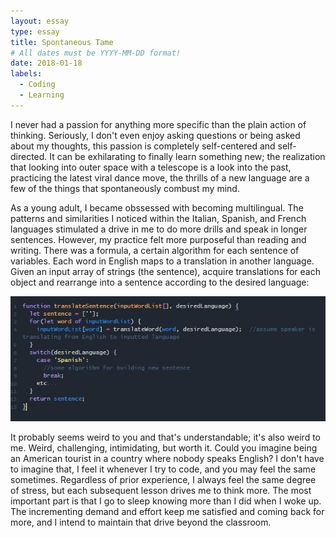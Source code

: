 ```yaml
---
layout: essay
type: essay
title: Spontaneous Tame
# All dates must be YYYY-MM-DD format!
date: 2018-01-18
labels:
  - Coding
  - Learning
---
```


I never had a passion for anything more specific than the plain action of thinking. Seriously, I don't even enjoy asking questions or being asked about my thoughts, this passion is completely self-centered and self-directed. It can be exhilarating to finally learn something new; the realization that looking into outer space with a telescope is a look into the past, practicing the latest viral dance move, the thrills of a new language are a few of the things that spontaneously combust my mind. 

As a young adult, I became obssessed with becoming multilingual. The patterns and similarities I noticed within the Italian, Spanish, and French languages stimulated a drive in me to do more drills and speak in longer sentences. However, my practice felt more purposeful than reading and writing. There was a formula, a certain algorithm for each sentence of variables. Each word in English maps to a translation in another language. Given an input array of strings (the sentence), acquire translations for each object and rearrange into a sentence according to the desired language:

<img class="ui image" src="../images/code.jpg">

It probably seems weird to you and that's understandable; it's also weird to me. Weird, challenging, intimidating, but worth it. Could you imagine being an American tourist in a country where nobody speaks English? I don't have to imagine that, I feel it whenever I try to code, and you may feel the same sometimes. Regardless of prior experience, I always feel the same degree of stress, but each subsequent lesson drives me to think more. The most important part is that I go to sleep knowing more than I did when I woke up. The incrementing demand and effort keep me satisfied and coming back for more, and I intend to maintain that drive beyond the classroom.
